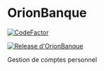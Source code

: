 # OrionBanque

[![CodeFactor](https://www.codefactor.io/repository/github/ccharlier/orionbanque/badge/master)](https://www.codefactor.io/repository/github/ccharlier/orionbanque/overview/master)

[![Release d'OrionBanque](https://img.shields.io/badge/OrionBanque-v2.0.0.0-success.svg?logo=github)](https://github.com/ccharlier/orionbanque/releases/tag/v2.0.0.0.0)

Gestion de comptes personnel
